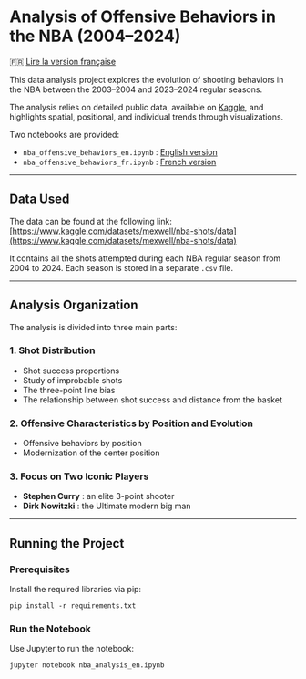 # Analysis of Offensive Behaviors in the NBA (2004–2024)

🇫🇷 [Lire la version française](README_fr.md)

This data analysis project explores the evolution of shooting behaviors in the NBA between the 2003–2004 and 2023–2024 regular seasons.

The analysis relies on detailed public data, available on [Kaggle](https://www.kaggle.com/datasets/mexwell/nba-shots/data), and highlights spatial, positional, and individual trends through visualizations.

Two notebooks are provided:

* `nba_offensive_behaviors_en.ipynb` : [English version](nba_offensive_behaviors_en.ipynb)
* `nba_offensive_behaviors_fr.ipynb` : [French version](nba_offensive_behaviors_fr.ipynb)

---

## Data Used

The data can be found at the following link:  
[https://www.kaggle.com/datasets/mexwell/nba-shots/data](https://www.kaggle.com/datasets/mexwell/nba-shots/data)

It contains all the shots attempted during each NBA regular season from 2004 to 2024. Each season is stored in a separate `.csv` file.

---

## Analysis Organization

The analysis is divided into three main parts:

### 1. Shot Distribution

* Shot success proportions
* Study of improbable shots
* The three-point line bias
* The relationship between shot success and distance from the basket

### 2. Offensive Characteristics by Position and Evolution

* Offensive behaviors by position
* Modernization of the center position

### 3. Focus on Two Iconic Players

* **Stephen Curry** : an elite 3-point shooter
* **Dirk Nowitzki** : the Ultimate modern big man

---

## Running the Project

### Prerequisites

Install the required libraries via pip:

```pip install -r requirements.txt```

### Run the Notebook

Use Jupyter to run the notebook:

```jupyter notebook nba_analysis_en.ipynb```
